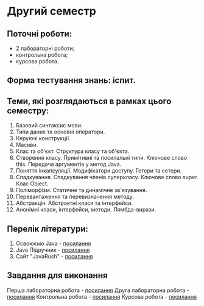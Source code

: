# Другий семестр

## Поточні роботи:

- 2 лабораторні роботи;
- контрольна робота;
- курсова робота.

## Форма тестування знань: іспит.

## Теми, які розглядаються в рамках цього семестру:

1. Базовий синтаксис мови.
2. Типи даних та основні оператори.
3. Керуючі конструкції.
4. Масиви.
5. Клас та об'єкт. Структура класу та об'єкта.
6. Створення класу. Примітивні та посилальні типи. Ключове слово this. Передача аргументів у метод Java.
7. Поняття інкапсуляції. Модифікатори доступу. Гетери та сетери.
8. Спадкування. Спадкування членів суперкласу. Ключове слово super. Клас Object.
9. Поліморфізм. Статичне та динамічне зв'язування.
10. Перевантаження та перевизначення методу. 
11. Абстракція. Абстрактні класи та інтерфейси.
12. Анонімні класи, інтерфейси, методи. Лямбда-вирази.

## Перелік літератури:

1. Освоюємо Java - [посилання](https://uk.wikibooks.org/wiki/Освоюємо_Java)
1. Java Підручник - [посилання](https://w3schoolsua.github.io/java/index.html)
1. Сайт "JavaRush" - [посилання](https://javarush.ru/ua/?post=full)

## Завдання для виконання

Перша лабораторна робота - [посилання]()
Друга лабораторна робота - [посилання]()
Контрольна робота - [посилання]()
Курсова робота - [посилання](course_work.md)